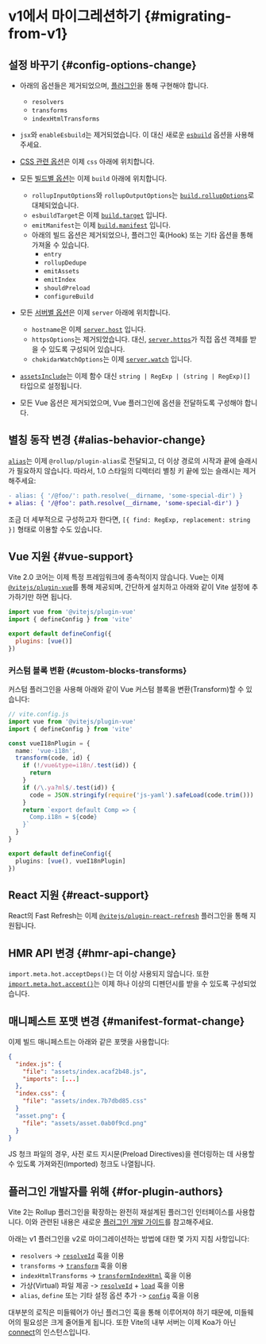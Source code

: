 # v1에서 마이그레션하기 {#migrating-from-v1}

## 설정 바꾸기 {#config-options-change}

- 아래의 옵션들은 제거되었으며, [플러그인](./api-plugin)을 통해 구현해야 합니다.

  - `resolvers`
  - `transforms`
  - `indexHtmlTransforms`

- `jsx`와 `enableEsbuild`는 제거되었습니다. 이 대신 새로운 [`esbuild`](/config/#esbuild) 옵션을 사용해주세요.

- [CSS 관련 옵션](/config/#css-modules)은 이제 `css` 아래에 위치합니다.

- 모든 [빌드별 옵션](/config/#build-options)는 이제 `build` 아래에 위치합니다.

  - `rollupInputOptions`와 `rollupOutputOptions`는 [`build.rollupOptions`](/config/#build-rollupoptions)로 대체되었습니다.
  - `esbuildTarget`은 이제 [`build.target`](/config/#build-target) 입니다.
  - `emitManifest`는 이제 [`build.manifest`](/config/#build-manifest) 입니다.
  - 아래의 빌드 옵션은 제거되었으나, 플러그인 훅(Hook) 또는 기타 옵션을 통해 가져올 수 있습니다.
    - `entry`
    - `rollupDedupe`
    - `emitAssets`
    - `emitIndex`
    - `shouldPreload`
    - `configureBuild`

- 모든 [서버별 옵션](/config/#server-options)은 이제 `server` 아래에 위치합니다.

  - `hostname`은 이제 [`server.host`](/config/#server-host) 입니다.
  - `httpsOptions`는 제거되었습니다. 대신, [`server.https`](/config/#server-https)가 직접 옵션 객체를 받을 수 있도록 구성되어 있습니다.
  - `chokidarWatchOptions`는 이제 [`server.watch`](/config/#server-watch) 입니다.

- [`assetsInclude`](/config/#assetsinclude)는 이제 함수 대신 `string | RegExp | (string | RegExp)[]` 타입으로 설정됩니다.

- 모든 Vue 옵션은 제거되었으며, Vue 플러그인에 옵션을 전달하도록 구성해야 합니다.

## 별칭 동작 변경 {#alias-behavior-change}

[`alias`](/config/#resolve-alias)는 이제 `@rollup/plugin-alias`로 전달되고, 더 이상 경로의 시작과 끝에 슬래시가 필요하지 않습니다. 따라서, 1.0 스타일의 디렉터리 별칭 키 끝에 있는 슬래시는 제거해주세요:

```diff
- alias: { '/@foo/': path.resolve(__dirname, 'some-special-dir') }
+ alias: { '/@foo': path.resolve(__dirname, 'some-special-dir') }
```

조금 더 세부적으로 구성하고자 한다면, `[{ find: RegExp, replacement: string }]` 형태로 이용할 수도 있습니다.

## Vue 지원 {#vue-support}

Vite 2.0 코어는 이제 특정 프레임워크에 종속적이지 않습니다. Vue는 이제 [`@vitejs/plugin-vue`](https://github.com/vitejs/vite/tree/main/packages/plugin-vue)를 통해 제공되며, 간단하게 설치하고 아래와 같이 Vite 설정에 추가하기만 하면 됩니다.

```js
import vue from '@vitejs/plugin-vue'
import { defineConfig } from 'vite'

export default defineConfig({
  plugins: [vue()]
})
```

### 커스텀 블록 변환 {#custom-blocks-transforms}

커스텀 플러그인을 사용해 아래와 같이 Vue 커스텀 블록을 변환(Transform)할 수 있습니다:

```ts
// vite.config.js
import vue from '@vitejs/plugin-vue'
import { defineConfig } from 'vite'

const vueI18nPlugin = {
  name: 'vue-i18n',
  transform(code, id) {
    if (!/vue&type=i18n/.test(id)) {
      return
    }
    if (/\.ya?ml$/.test(id)) {
      code = JSON.stringify(require('js-yaml').safeLoad(code.trim()))
    }
    return `export default Comp => {
      Comp.i18n = ${code}
    }`
  }
}

export default defineConfig({
  plugins: [vue(), vueI18nPlugin]
})
```

## React 지원 {#react-support}

React의 Fast Refresh는 이제 [`@vitejs/plugin-react-refresh`](https://github.com/vitejs/vite/tree/main/packages/plugin-react-refresh) 플러그인을 통해 지원됩니다.

## HMR API 변경 {#hmr-api-change}

`import.meta.hot.acceptDeps()`는 더 이상 사용되지 않습니다. 또한 [`import.meta.hot.accept()`](./api-hmr#hot-accept-deps-cb)는 이제 하나 이상의 디펜던시를 받을 수 있도록 구성되었습니다.

## 매니페스트 포맷 변경 {#manifest-format-change}

이제 빌드 매니페스트는 아래와 같은 포맷을 사용합니다:

```json
{
  "index.js": {
    "file": "assets/index.acaf2b48.js",
    "imports": [...]
  },
  "index.css": {
    "file": "assets/index.7b7dbd85.css"
  }
  "asset.png": {
    "file": "assets/asset.0ab0f9cd.png"
  }
}
```

JS 청크 파일의 경우, 사전 로드 지시문(Preload Directives)을 렌더링하는 데 사용할 수 있도록 가져와진(Imported) 청크도 나열됩니다.

## 플러그인 개발자를 위해 {#for-plugin-authors}

Vite 2는 Rollup 플러그인을 확장하는 완전히 재설계된 플러그인 인터페이스를 사용합니다. 이와 관련된 내용은 새로운 [플러그인 개발 가이드](./api-plugin)를 참고해주세요.

아래는 v1 플러그인을 v2로 마이그레이션하는 방법에 대한 몇 가지 지침 사항입니다:

- `resolvers` -> [`resolveId`](https://rollupjs.org/guide/en/#resolveid) 훅을 이용
- `transforms` -> [`transform`](https://rollupjs.org/guide/en/#transform) 훅을 이용
- `indexHtmlTransforms` -> [`transformIndexHtml`](./api-plugin#transformindexhtml) 훅을 이용
- 가상(Virtual) 파일 제공 -> [`resolveId`](https://rollupjs.org/guide/en/#resolveid) + [`load`](https://rollupjs.org/guide/en/#load) 훅을 이용
- `alias`, `define` 또는 기타 설정 옵션 추가 -> [`config`](./api-plugin#config) 훅을 이용

대부분의 로직은 미들웨어가 아닌 플러그인 훅을 통해 이루어져야 하기 때문에, 미들웨어의 필요성은 크게 줄어들게 됩니다. 또한 Vite의 내부 서버는 이제 Koa가 아닌 [connect](https://github.com/senchalabs/connect)의 인스턴스입니다.
